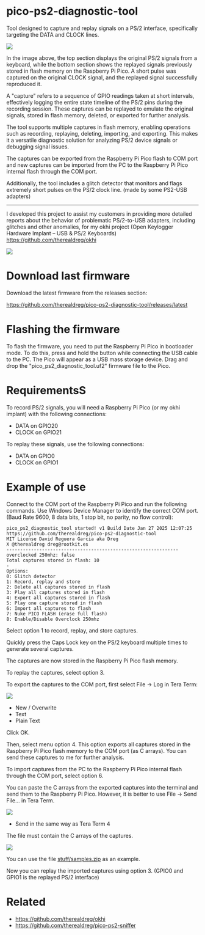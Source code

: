 # pico-ps2-diagnostic-tool
Tool designed to capture and replay signals on a PS/2 interface, specifically targeting the DATA and CLOCK lines.

![](stuff/originalvsre.png)

In the image above, the top section displays the original PS/2 signals from a keyboard, while the bottom section shows the replayed signals previously stored in flash memory on the Raspberry Pi Pico. A short pulse was captured on the original CLOCK signal, and the replayed signal successfully reproduced it.

A "capture" refers to a sequence of GPIO readings taken at short intervals, effectively logging the entire state timeline of the PS/2 pins during the recording session. These captures can be replayed to emulate the original signals, stored in flash memory, deleted, or exported for further analysis.

The tool supports multiple captures in flash memory, enabling operations such as recording, replaying, deleting, importing, and exporting. This makes it a versatile diagnostic solution for analyzing PS/2 device signals or debugging signal issues.

The captures can be exported from the Raspberry Pi Pico flash to COM port and new captures can be imported from the PC to the Raspberry Pi Pico internal flash through the COM port.

Additionally, the tool includes a glitch detector that monitors and flags extremely short pulses on the PS/2 clock line. (made by some PS2-USB adapters)

-----

I developed this project to assist my customers in providing more detailed reports about the behavior of problematic PS/2-to-USB adapters, including glitches and other anomalies, for my okhi project (Open Keylogger Hardware Implant – USB & PS/2 Keyboards) https://github.com/therealdreg/okhi

![](stuff/withcables.jpg)

# Download last firmware
Download the latest firmware from the releases section:

https://github.com/therealdreg/pico-ps2-diagnostic-tool/releases/latest

# Flashing the firmware
To flash the firmware, you need to put the Raspberry Pi Pico in bootloader mode. To do this, press and hold the button while connecting the USB cable to the PC. The Pico will appear as a USB mass storage device. Drag and drop the "pico_ps2_diagnostic_tool.uf2" firmware file to the Pico.

# RequirementsS
To record PS/2 signals, you will need a Raspberry Pi Pico (or my okhi implant) with the following connections:
- DATA on GPIO20
- CLOCK on GPIO21

To replay these signals, use the following connections:
- DATA on GPIO0
- CLOCK on GPIO1

# Example of use

Connect to the COM port of the Raspberry Pi Pico and run the following commands. Use Windows Device Manager to identify the correct COM port. (Baud Rate 9600, 8 data bits, 1 stop bit, no parity, no flow control):

```
pico_ps2_diagnostic_tool started! v1 Build Date Jan 27 2025 12:07:25
https://github.com/therealdreg/pico-ps2-diagnostic-tool
MIT License David Reguera Garcia aka Dreg
X @therealdreg dreg@rootkit.es
---------------------------------------------------------------
overclocked 250mhz: false
Total captures stored in flash: 10
-
Options:
0: Glitch detector
1: Record, replay and store
2: Delete all captures stored in flash
3: Play all captures stored in flash
4: Export all captures stored in flash
5: Play one capture stored in flash
6: Import all captures to flash
7: Nuke PICO FLASH (erase full flash)
8: Enable/Disable Overclock 250mhz
```
Select option 1 to record, replay, and store captures.

Quickly press the Caps Lock key on the PS/2 keyboard multiple times to generate several captures.

The captures are now stored in the Raspberry Pi Pico flash memory.

To replay the captures, select option 3.

To export the captures to the COM port, first select File -> Log in Tera Term:

![](stuff/teratermlogconfig.png)

- New / Overwrite
- Text
- Plain Text

Click OK.

Then, select menu option 4. This option exports all captures stored in the Raspberry Pi Pico flash memory to the COM port (as C arrays). You can send these captures to me for further analysis.

To import captures from the PC to the Raspberry Pi Pico internal flash through the COM port, select option 6.

You can paste the C arrays from the exported captures into the terminal and send them to the Raspberry Pi Pico. However, it is better to use File -> Send File... in Tera Term.

![](stuff/sendfile.png)

- Send in the same way as Tera Term 4

The file must contain the C arrays of the captures.

![](stuff/samples.jpg)

You can use the file [stuff/samples.zip](stuff/samples.zip) as an example.

Now you can replay the imported captures using option 3. (GPIO0 and GPIO1 is the replayed PS/2 interface)

# Related

- https://github.com/therealdreg/okhi
- https://github.com/therealdreg/pico-ps2-sniffer

